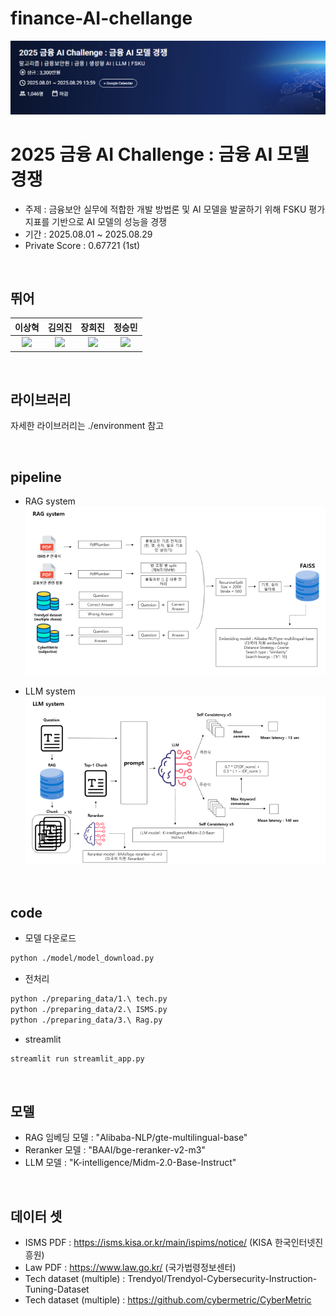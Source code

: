 # finance-AI-chellange
![panel](./asset/panel.png)

# 2025 금융 AI Challenge : 금융 AI 모델 경쟁
- 주제 : 금융보안 실무에 적합한 개발 방법론 및 AI 모델을 발굴하기 위해 FSKU 평가지표를 기반으로 AI 모델의 성능을 경쟁
- 기간 : 2025.08.01 ~ 2025.08.29
- Private Score : 0.67721 (1st)

<br />

## 뛰어

| 이상혁 | 김의진 | 장희진 | 정승민 |
| :---: | :---: | :---: | :---: |
| <img src="https://avatars.githubusercontent.com/u/110239629?v=4" width=300> | <img src="https://avatars.githubusercontent.com/u/94896197?v=4" width=300> | <img src="https://avatars.githubusercontent.com/u/105128163?v=4" width=300> | <img src="https://avatars.githubusercontent.com/u/105360496?v=4" width=300> |

<br />

## 라이브러리

자세한 라이브러리는 ./environment 참고

<br />

## pipeline
- RAG system
![RAG_system](./asset/RAG_system.png)

- LLM system
![LLM_system](./asset/LLM_system.png)

<br />

## code

- 모델 다운로드

```bash
python ./model/model_download.py
```

- 전처리

```bash
python ./preparing_data/1.\ tech.py
python ./preparing_data/2.\ ISMS.py
python ./preparing_data/3.\ Rag.py
```

- streamlit

```bash
streamlit run streamlit_app.py
```

<br />

## 모델
- RAG 임베딩 모델 : "Alibaba-NLP/gte-multilingual-base"
- Reranker 모델 : "BAAI/bge-reranker-v2-m3"
- LLM 모델 : "K-intelligence/Midm-2.0-Base-Instruct"

<br />

## 데이터 셋
- ISMS PDF : https://isms.kisa.or.kr/main/ispims/notice/ (KISA 한국인터넷진흥원)
- Law PDF : https://www.law.go.kr/ (국가법령정보센터)
- Tech dataset (multiple) : Trendyol/Trendyol-Cybersecurity-Instruction-Tuning-Dataset
- Tech dataset (multiple) : https://github.com/cybermetric/CyberMetric